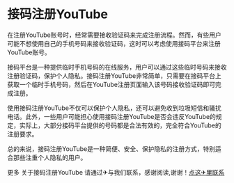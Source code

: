 # 接码注册YouTube

在注册YouTube账号时，经常需要接收验证码来完成注册流程。然而，有些用户可能不想使用自己的手机号码来接收验证码，这时可以考虑使用接码平台来注册YouTube账号。

接码平台是一种提供临时手机号码的在线服务，用户可以通过这些临时号码来接收注册验证码，保护个人隐私。接码注册YouTube非常简单，只需要在接码平台上获取一个临时手机号码，然后在YouTube注册页面输入该号码接收验证码即可完成注册。

使用接码注册YouTube不仅可以保护个人隐私，还可以避免收到垃圾短信和骚扰电话。此外，一些用户可能担心使用接码注册YouTube是否会违反YouTube的规定，实际上，大部分接码平台提供的号码都是合法有效的，完全符合YouTube的注册要求。

总的来说，接码注册YouTube是一种简便、安全、保护隐私的注册方式，特别适合那些注重个人隐私的用户。

更多 关于接码注册YouTube 请通过✈与我们联系，感谢阅读,谢谢！[点这✈里联系](https://add.k02.cc)
